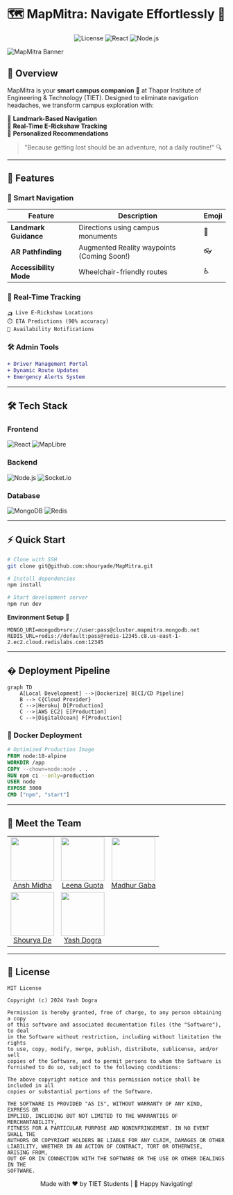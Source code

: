 
# 🗺️ MapMitra: Navigate Effortlessly 🚀

<div align="center">
  <img src="https://img.shields.io/badge/License-MIT-blue.svg" alt="License">
  <img src="https://img.shields.io/badge/React-18.2-blue?logo=react" alt="React">
  <img src="https://img.shields.io/badge/Node.js-18.x-green?logo=node.js" alt="Node.js">
</div>

![MapMitra Banner](https://github.com/user-attachments/assets/3e56dbf6-8b08-4ec3-8a6b-1b52c3d78319)

## 🌟 Overview
MapMitra is your **smart campus companion** 🧭 at Thapar Institute of Engineering & Technology (TIET). Designed to eliminate navigation headaches, we transform campus exploration with:

🚩 **Landmark-Based Navigation**  
🚌 **Real-Time E-Rickshaw Tracking**  
🎯 **Personalized Recommendations**

> "Because getting lost should be an adventure, not a daily routine!" 🔍

---

## 🚀 Features
### 🧭 Smart Navigation
| Feature | Description | Emoji |
|---------|-------------|-------|
| **Landmark Guidance** | Directions using campus monuments | 🗿 |
| **AR Pathfinding** | Augmented Reality waypoints (Coming Soon!) | 👓 |
| **Accessibility Mode** | Wheelchair-friendly routes | ♿ |

### 📱 Real-Time Tracking
```plaintext
🛺 Live E-Rickshaw Locations
⏱️ ETA Predictions (90% accuracy)
🔔 Availability Notifications
```

### 🛠️ Admin Tools
```diff
+ Driver Management Portal
+ Dynamic Route Updates
+ Emergency Alerts System
```

---

## 🛠️ Tech Stack
### Frontend
![React](https://img.shields.io/badge/-React-61DAFB?logo=react&logoColor=white)
![MapLibre](https://img.shields.io/badge/-MapLibre-4264FB)

### Backend
![Node.js](https://img.shields.io/badge/-Node.js-339933?logo=node.js&logoColor=white)
![Socket.io](https://img.shields.io/badge/-Socket.io-010101?logo=socket.io)

### Database
![MongoDB](https://img.shields.io/badge/-MongoDB-47A248?logo=mongodb&logoColor=white)
![Redis](https://img.shields.io/badge/-Redis-DC382D?logo=redis&logoColor=white)

---

## ⚡ Quick Start
```bash
# Clone with SSH
git clone git@github.com:shouryade/MapMitra.git

# Install dependencies
npm install

# Start development server
npm run dev
```

**Environment Setup** 🔧
```env
MONGO_URI=mongodb+srv://user:pass@cluster.mapmitra.mongodb.net
REDIS_URL=redis://default:pass@redis-12345.c8.us-east-1-2.ec2.cloud.redislabs.com:12345
```

---

## � Deployment Pipeline
```mermaid
graph TD
    A[Local Development] -->|Dockerize| B[CI/CD Pipeline]
    B --> C{Cloud Provider}
    C -->|Heroku| D[Production]
    C -->|AWS EC2| E[Production]
    C -->|DigitalOcean| F[Production]
```

### 🐳 Docker Deployment
```dockerfile
# Optimized Production Image
FROM node:18-alpine
WORKDIR /app
COPY --chown=node:node . .
RUN npm ci --only=production
USER node
EXPOSE 3000
CMD ["npm", "start"]
```

---


## 👥 Meet the Team
<table>
  <tr align="center">
    <td><a href="https://github.com/AM0312"><img src="https://avatars.githubusercontent.com/AM0312" width="100px"><br/>Ansh Midha</a></td>
    <td><a href="https://github.com/leena153"><img src="https://avatars.githubusercontent.com/leena153" width="100px"><br/>Leena Gupta</a></td>
    <td><a href="https://github.com/madhurgaba2603"><img src="https://avatars.githubusercontent.com/madhurgaba2603" width="100px"><br/>Madhur Gaba</a></td>
  </tr>
  <tr align="center">
    <td><a href="https://github.com/shouryade"><img src="https://avatars.githubusercontent.com/shouryade" width="100px"><br/>Shourya De</a></td>
    <td><a href="https://github.com/yxshee"><img src="https://avatars.githubusercontent.com/yxshee" width="100px"><br/>Yash Dogra</a></td>
  </tr>
</table>

---

## 📜 License
```text
MIT License

Copyright (c) 2024 Yash Dogra 

Permission is hereby granted, free of charge, to any person obtaining a copy
of this software and associated documentation files (the "Software"), to deal
in the Software without restriction, including without limitation the rights
to use, copy, modify, merge, publish, distribute, sublicense, and/or sell
copies of the Software, and to permit persons to whom the Software is
furnished to do so, subject to the following conditions:

The above copyright notice and this permission notice shall be included in all
copies or substantial portions of the Software.

THE SOFTWARE IS PROVIDED "AS IS", WITHOUT WARRANTY OF ANY KIND, EXPRESS OR
IMPLIED, INCLUDING BUT NOT LIMITED TO THE WARRANTIES OF MERCHANTABILITY,
FITNESS FOR A PARTICULAR PURPOSE AND NONINFRINGEMENT. IN NO EVENT SHALL THE
AUTHORS OR COPYRIGHT HOLDERS BE LIABLE FOR ANY CLAIM, DAMAGES OR OTHER
LIABILITY, WHETHER IN AN ACTION OF CONTRACT, TORT OR OTHERWISE, ARISING FROM,
OUT OF OR IN CONNECTION WITH THE SOFTWARE OR THE USE OR OTHER DEALINGS IN THE
SOFTWARE.
```

<div align="center">
  Made with ❤️ by TIET Students | 🧭 Happy Navigating!
</div>
